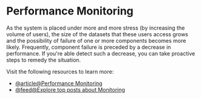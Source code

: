 # Performance Monitoring

As the system is placed under more and more stress (by increasing the volume of users), the size of the datasets that these users access grows and the possibility of failure of one or more components becomes more likely. Frequently, component failure is preceded by a decrease in performance. If you're able detect such a decrease, you can take proactive steps to remedy the situation.

Visit the following resources to learn more:

- [@article@Performance Monitoring](https://learn.microsoft.com/en-us/azure/architecture/best-practices/monitoring#performance-monitoring)
- [@feed@Explore top posts about Monitoring](https://app.daily.dev/tags/monitoring?ref=roadmapsh)